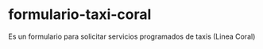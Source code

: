 # formulario-taxi-coral
Es un formulario para solicitar servicios programados de taxis (Linea Coral)
